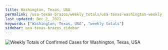 ```yaml
---
title: Washington, Texas, USA
permalink: /usa-texas-brazos/weekly_totals/usa-texas-washington-weekly_totals.html
last_updated: Dec 2, 2021
keywords: ["Washington, Texas, USA", "weekly totals"]
sidebar: usa-texas-brazos_sidebar
---
```


![Weekly Totals of Confirmed Cases for Washington, Texas, USA](/covid_tracker/images/graphs/usa-texas-washington-weekly_totals_graph.png)
